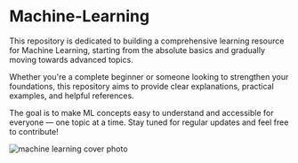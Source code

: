 # Machine-Learning
This repository is dedicated to building a comprehensive learning resource for Machine Learning, starting from the absolute basics and gradually moving towards advanced topics.

Whether you're a complete beginner or someone looking to strengthen your foundations, this repository aims to provide clear explanations, practical examples, and helpful references.

The goal is to make ML concepts easy to understand and accessible for everyone — one topic at a time.
Stay tuned for regular updates and feel free to contribute!


![machine learning cover photo](https://www.google.com/url?sa=i&url=https%3A%2F%2Fmedium.com%2Fdata-science%2Fintroduction-to-machine-learning-for-beginners-eed6024fdb08&psig=AOvVaw1dJiL288AQpkm4cJaUD0gV&ust=1745857037385000&source=images&cd=vfe&opi=89978449&ved=0CBQQjRxqFwoTCKjC0MHO-IwDFQAAAAAdAAAAABAE)
